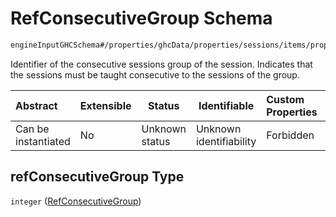 # RefConsecutiveGroup Schema

```txt
engineInputGHCSchema#/properties/ghcData/properties/sessions/items/properties/sessionRelations/properties/refConsecutiveGroup
```

Identifier of the consecutive sessions group of the session. Indicates that the sessions must be taught consecutive to the sessions of the group.


| Abstract            | Extensible | Status         | Identifiable            | Custom Properties | Additional Properties | Access Restrictions | Defined In                                                         |
| :------------------ | ---------- | -------------- | ----------------------- | :---------------- | --------------------- | ------------------- | ------------------------------------------------------------------ |
| Can be instantiated | No         | Unknown status | Unknown identifiability | Forbidden         | Allowed               | none                | [ghc.schema.json\*](../out/ghc.schema.json "open original schema") |

## refConsecutiveGroup Type

`integer` ([RefConsecutiveGroup](ghc-properties-ghcdata-properties-sessions-session-properties-sessionrelations-properties-refconsecutivegroup.md))
